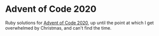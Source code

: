 # Advent of Code 2020

Ruby solutions for [Advent of Code 2020](https://adventofcode.com/2020), up
until the point at which I get overwhelmed by Christmas, and can't find the
time.
